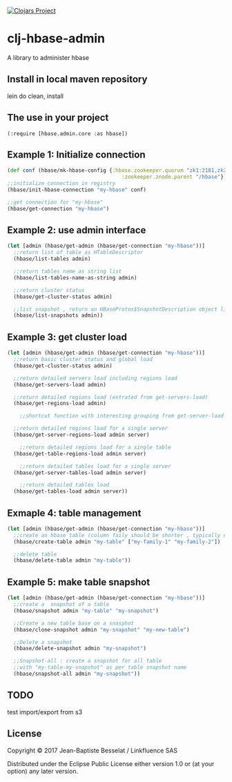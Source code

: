 [![Clojars Project](https://img.shields.io/clojars/v/luhhujbb/hbase-admin.svg)](https://clojars.org/luhhujbb/hbase-admin)

# clj-hbase-admin

A library to administer hbase

## Install in local maven repository

lein do clean, install

## The use in your project

	(:require [hbase.admin.core :as hbase])

## Example 1: Initialize connection

```clojure
(def conf (hbase/mk-hbase-config {:hbase.zookeeper.quorum "zk1:2181,zk2:2181,zk3:2181"
                                     :zookeeper.znode.parent "/hbase"}))
;;initialize connection in registry
(hbase/init-hbase-connection "my-hbase" conf)

;;get connection for "my-hbase"
(hbase/get-connection "my-hbase")
```

## Example 2: use admin interface

```clojure
(let [admin (hbase/get-admin (hbase/get-connection "my-hbase"))]
  ;;return list of table as HTableDescriptor
  (hbase/list-tables admin)

  ;;return tables name as string list
  (hbase/list-tables-name-as-string admin)

  ;;return cluster status
  (hbase/get-cluster-status admin)

  ;;list snapshot , return an HBaseProtos$SnapshotDescription object list
  (hbase/list-snapshots admin))

```

## Example 3: get cluster load

```clojure
(let [admin (hbase/get-admin (hbase/get-connection "my-hbase"))]
  ;;return basic cluster status and global load
  (hbase/get-cluster-status admin)

  ;;return detailed servers load including regions load
  (hbase/get-servers-load admin)

  ;;return detailed regions load (extrated from get-servers-load)
  (hbase/get-regions-load admin)

	;;shortcut function with interesting grouping from get-server-load

  ;;return detailed regions load for a single server
  (hbase/get-server-regions-load admin server)

	;;return detailed regions load for a single table
  (hbase/get-table-regions-load admin server)

	;;return detailed tables load for a single server
  (hbase/get-server-tables-load admin server)

	;;return detailed tables load
  (hbase/get-tables-load admin server))
```

## Exmaple 4: table management

```clojure
(let [admin (hbase/get-admin (hbase/get-connection "my-hbase"))]
  ;;create an hbase table (column faily should be shorter , typically one char long)
  (hbase/create-table admin "my-table" ["my-family-1" "my-family-2"])

  ;;delete table
  (hbase/delete-table admin "my-table"))
```

## Example 5: make table snapshot

```clojure
(let [admin (hbase/get-admin (hbase/get-connection "my-hbase"))]
  ;;create a  snapshot of a table
  (hbase/snapshot admin "my-table" "my-snapshot")

  ;;Create a new table base on a snasphot
  (hbase/clone-snapshot admin "my-snapshot" "my-new-table")

  ;;Delete a snapshot
  (hbase/delete-snapshot admin "my-snapshot")

  ;;Snapshot-all : create a snapshot for all table
  ;;with "my-table-my-snapshot" as per table snapshot name
  (hbase/snapshot-all admin "my-snapshot"))
```

## TODO

test import/export from s3

## License

Copyright © 2017 Jean-Baptiste Besselat / Linkfluence SAS

Distributed under the Eclipse Public License either version 1.0 or (at
your option) any later version.
